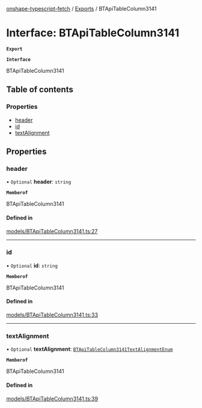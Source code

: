 [onshape-typescript-fetch](../README.md) / [Exports](../modules.md) / BTApiTableColumn3141

# Interface: BTApiTableColumn3141

**`Export`**

**`Interface`**

BTApiTableColumn3141

## Table of contents

### Properties

- [header](BTApiTableColumn3141.md#header)
- [id](BTApiTableColumn3141.md#id)
- [textAlignment](BTApiTableColumn3141.md#textalignment)

## Properties

### header

• `Optional` **header**: `string`

**`Memberof`**

BTApiTableColumn3141

#### Defined in

[models/BTApiTableColumn3141.ts:27](https://github.com/toebes/onshape-typescript-fetch/blob/3e11ae1/models/BTApiTableColumn3141.ts#L27)

___

### id

• `Optional` **id**: `string`

**`Memberof`**

BTApiTableColumn3141

#### Defined in

[models/BTApiTableColumn3141.ts:33](https://github.com/toebes/onshape-typescript-fetch/blob/3e11ae1/models/BTApiTableColumn3141.ts#L33)

___

### textAlignment

• `Optional` **textAlignment**: [`BTApiTableColumn3141TextAlignmentEnum`](../modules.md#btapitablecolumn3141textalignmentenum-1)

**`Memberof`**

BTApiTableColumn3141

#### Defined in

[models/BTApiTableColumn3141.ts:39](https://github.com/toebes/onshape-typescript-fetch/blob/3e11ae1/models/BTApiTableColumn3141.ts#L39)
